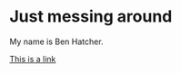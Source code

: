 <!DOCTYPE html>
<body>


<h1>


<h1>Just messing around</h1>
<p>My name is Ben Hatcher.</p>
<a href="https://www.w3schools.com">This is a link</a>
